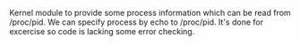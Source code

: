 Kernel module to provide some process information which can be read from /proc/pid.
We can specify process by echo <pid> to /proc/pid.
It's done for excercise so code is lacking some error checking.
